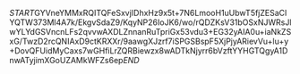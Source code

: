 $START$GYVneYMMxRQITQFeSxvjIDhxHz9x5t+7N6LmooH1uUbwT5fjZESaClYQTW373Ml4A7k/EkgvSdaZ9/KqyNP26IoJK6/wo/rQDZKsV31bOSxNJWRsJlwYLYdGSVncnLFs2qvvwAXDLZnnanRuTpriGx53vdu3+EG32yAIA0u+iaNkZSxG/TwzD2rcQNIAxD9ctKRXXr/9aawgXJzrf7iSPGSBspF5XjPjyARievVu+lu+y+DovQFUidMyCaxs7wGHfiLrZQRBiewzx8wADTkNjyrr6bVzftYYHGTQgyA1DnwATyjimXGoUZAMkWFZs6ep$END$
